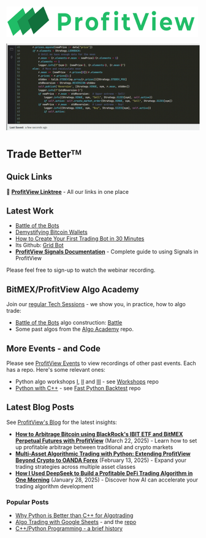 <!--
**profitviews/profitviews** is a ✨ _special_ ✨ repository because its `README.md` (this file) appears on your GitHub profile.
-->

<a href="https://profitview.net" target="_blank"><img src="/assets/images/logo.png" style="width:500px"/></a> 


![](/assets/images/bot-demo.gif)




# Trade Betterᵀᴹ

## Quick Links

🔗 **[ProfitView Linktree](https://linktr.ee/profitview)** - All our links in one place

## Latest Work

* [Battle of the Bots](https://profitview.net/battle-of-the-bots)
* [Demystifying Bitcoin Wallets](https://github.com/profitviews/bitcoin-wallet)
* [How to Create Your First Trading Bot in 30 Minutes](https://profitview.net/events/create-your-first-trading-bot)
* Its Github: [Grid Bot](https://github.com/profitviews/grid-bot)
* **[ProfitView Signals Documentation](./docs/signals.md)** - Complete guide to using Signals in ProfitView

Please feel free to sign-up to watch the webinar recording.

## BitMEX/ProfitView Algo Academy

Join our [regular Tech Sessions](https://tally.so/r/mZqBXa) - we show you, in practice, how to algo trade:

* [Battle of the Bots](https://profitview.net/battle-of-the-bots) algo construction: [Battle](https://github.com/profitviews/battle)
* Some past algos from the [Algo Academy](https://github.com/profitviews/bitmex-algo-academy) repo.

## More Events - and Code

Please see [ProfitView Events](https://profitview.net/events) to view recordings of other past events.  Each has a repo.  Here's some relevant ones:

* Python algo workshops [I](https://profitview.net/events/algorithmic-trading-with-python), [II](https://profitview.net/events/algorithmic-trading-with-python-part-2) and [III](https://profitview.net/events/algorithmic-trading-with-python-part-3) - see [Workshops](https://github.com/profitviews/workshops) repo
* [Python with C++](https://profitview.net/events/cpp-python-algo-trading) - see [Fast Python Backtest](https://github.com/profitviews/fast-python-backtest) repo

## Latest Blog Posts

See [ProfitView's Blog](https://profitview.net/blog) for the latest insights:

* **[How to Arbitrage Bitcoin using BlackRock's IBIT ETF and BitMEX Perpetual Futures with ProfitView](https://profitview.net/blog/how-to-arbitrage-bitcoin-using-blackrocks-ibit-etf-and-bitmex-perpetual-futures-with-profitview)** (March 22, 2025) - Learn how to set up profitable arbitrage between traditional and crypto markets
* **[Multi-Asset Algorithmic Trading with Python: Extending ProfitView Beyond Crypto to OANDA Forex](https://profitview.net/blog/multi-asset-algorithmic-trading-with-python-extending-profitview-beyond-crypto-to-oanda-forex)** (February 13, 2025) - Expand your trading strategies across multiple asset classes
* **[How I Used DeepSeek to Build a Profitable DeFi Trading Algorithm in One Morning](https://profitview.net/blog/how-i-used-deepseek-to-build-a-profitable-defi-trading-algorithm-in-one-morning)** (January 28, 2025) - Discover how AI can accelerate your trading algorithm development

### Popular Posts

* [Why Python is Better than C++ for Algotrading](https://profitview.net/blog/why-python-is-better-than-cpp-for-algotrading)
* [Algo Trading with Google Sheets](https://profitview.net/blog/algo-trading-with-google-sheets) - and the [repo](https://github.com/profitviews/botsheet)
* [C++/Python Programming - a brief history](https://profitview.net/blog/cpp-python-algotrading)

